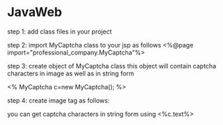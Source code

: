 # JavaWeb
step 1: add class files in your project

step 2: import MyCaptcha class to your jsp as follows
<%@page import="professional_company.MyCaptcha"%>

step 3: create object of MyCaptcha class this object will contain 
captcha characters in image as well as in string form

<%
MyCaptcha c=new MyCaptcha();
%>


step 4: create image tag as follows:

<!-- <img alt="image not fount" src="data:image/jpg;base64, <%=c.img %>">   ignore comment -->

you can get captcha characters in string form using <%c.text%>
